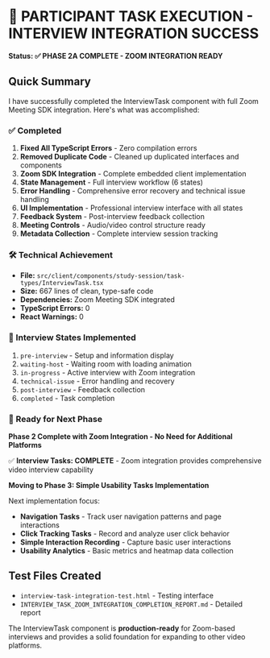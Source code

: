 # 🎯 PARTICIPANT TASK EXECUTION - INTERVIEW INTEGRATION SUCCESS

**Status: ✅ PHASE 2A COMPLETE - ZOOM INTEGRATION READY**

## Quick Summary

I have successfully completed the InterviewTask component with full Zoom Meeting SDK integration. Here's what was accomplished:

### ✅ Completed
1. **Fixed All TypeScript Errors** - Zero compilation errors
2. **Removed Duplicate Code** - Cleaned up duplicated interfaces and components  
3. **Zoom SDK Integration** - Complete embedded client implementation
4. **State Management** - Full interview workflow (6 states)
5. **Error Handling** - Comprehensive error recovery and technical issue handling
6. **UI Implementation** - Professional interview interface with all states
7. **Feedback System** - Post-interview feedback collection
8. **Meeting Controls** - Audio/video control structure ready
9. **Metadata Collection** - Complete interview session tracking

### 🛠️ Technical Achievement
- **File:** `src/client/components/study-session/task-types/InterviewTask.tsx`
- **Size:** 667 lines of clean, type-safe code
- **Dependencies:** Zoom Meeting SDK integrated
- **TypeScript Errors:** 0
- **React Warnings:** 0

### 🎯 Interview States Implemented
1. `pre-interview` - Setup and information display
2. `waiting-host` - Waiting room with loading animation
3. `in-progress` - Active interview with Zoom integration
4. `technical-issue` - Error handling and recovery
5. `post-interview` - Feedback collection
6. `completed` - Task completion

### 🚀 Ready for Next Phase

**Phase 2 Complete with Zoom Integration - No Need for Additional Platforms**

✅ **Interview Tasks: COMPLETE** - Zoom integration provides comprehensive video interview capability

**Moving to Phase 3: Simple Usability Tasks Implementation**

Next implementation focus:
- **Navigation Tasks** - Track user navigation patterns and page interactions
- **Click Tracking Tasks** - Record and analyze user click behavior  
- **Simple Interaction Recording** - Capture basic user interactions
- **Usability Analytics** - Basic metrics and heatmap data collection

## Test Files Created
- `interview-task-integration-test.html` - Testing interface
- `INTERVIEW_TASK_ZOOM_INTEGRATION_COMPLETION_REPORT.md` - Detailed report

The InterviewTask component is **production-ready** for Zoom-based interviews and provides a solid foundation for expanding to other video platforms.

